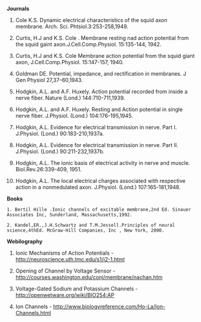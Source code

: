  
**Journals**


1.	Cole K.S. Dynamic electrical characteristics of the squid axon membrane. Arch. Sci. Phtsiol.3:253-258,1949.

2.	Curtis, H.J and K.S. Cole . Membrane resting nad action potential from the squid gaint axon.J.Cell.Comp.Physiol. 15:135-144, 1942.

3.	Curtis, H.J and K.S. Cole Membrane action potential from the squid giant axon, J.Cell.Comp.Physiol. 15:147-157, 1940.

4.	Goldman DE. Potential, impedance, and rectification in membranes. J Gen Physiol 27,37–60,1943.

5.	Hodgkin, A.L. and A.F. Huxely. Action potential recorded from inside a nerve fiber. Nature (Lond.) 144:710-711,1939.

6.	Hodgkin, A.L. and A.F. Huxely. Resting and Action potential in single nerve fiber. J.Physiol. (Lond.) 104:176-195,1945.

7.	Hodgkin, A.L. Evidence for electrical transmission in nerve. Part I. J.Physiol. (Lond.) 90:183-210,1937a.

8.	Hodgkin, A.L. Evidence for electrical transmission in nerve. Part II. J.Physiol. (Lond.) 90:211-232,1937b.

9.	Hodgkin, A.L. The ionic basis of electrical activity in nerve and muscle. Biol.Rev.26:339-409, 1951.

10.	Hodgkin, A.L. The local electrical charges associated with respective action in a nonmedulated axon. J.Physiol. (Lond.) 107:165-181,1948.


 

**Books**

 

    1. Bertil Hille .Ionic channels of excitable membrane,2nd Ed. Sinauer Associates Inc, Sunderland, Massachusetts,1992.
    
    2. Kandel,ER.,J.H.Schwartz and T.M.Jessell.Principles of neural science,4thEd. McGraw-Hill Companies, Inc , New York, 2000.

 

 
**Webilography**

 

   1. Ionic Mechanisms of Action Potentials - http://neuroscience.uth.tmc.edu/s1/i2-1.html
   
   2. Opening of Channel by Voltage Sensor - http://courses.washington.edu/conj/membrane/nachan.htm
   
   3. Voltage-Gated Sodium and Potassium Channels  - http://openwetware.org/wiki/BIO254:AP
   
   4. Ion Channels  - http://www.biologyreference.com/Ho-La/Ion-Channels.html
